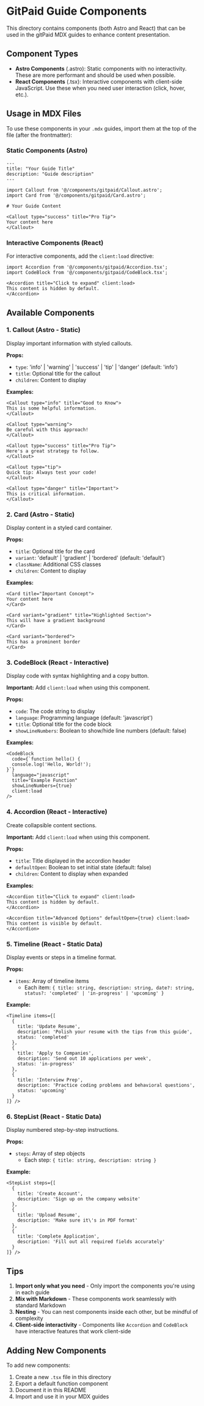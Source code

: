 # GitPaid Guide Components

This directory contains components (both Astro and React) that can be used in the gitPaid MDX guides to enhance content presentation.

## Component Types

- **Astro Components** (.astro): Static components with no interactivity. These are more performant and should be used when possible.
- **React Components** (.tsx): Interactive components with client-side JavaScript. Use these when you need user interaction (click, hover, etc.).

## Usage in MDX Files

To use these components in your `.mdx` guides, import them at the top of the file (after the frontmatter):

### Static Components (Astro)

```mdx
---
title: "Your Guide Title"
description: "Guide description"
---

import Callout from '@/components/gitpaid/Callout.astro';
import Card from '@/components/gitpaid/Card.astro';

# Your Guide Content

<Callout type="success" title="Pro Tip">
Your content here
</Callout>
```

### Interactive Components (React)

For interactive components, add the `client:load` directive:

```mdx
import Accordion from '@/components/gitpaid/Accordion.tsx';
import CodeBlock from '@/components/gitpaid/CodeBlock.tsx';

<Accordion title="Click to expand" client:load>
This content is hidden by default.
</Accordion>
```

## Available Components

### 1. Callout (Astro - Static)

Display important information with styled callouts.

**Props:**
- `type`: 'info' | 'warning' | 'success' | 'tip' | 'danger' (default: 'info')
- `title`: Optional title for the callout
- `children`: Content to display

**Examples:**

```mdx
<Callout type="info" title="Good to Know">
This is some helpful information.
</Callout>

<Callout type="warning">
Be careful with this approach!
</Callout>

<Callout type="success" title="Pro Tip">
Here's a great strategy to follow.
</Callout>

<Callout type="tip">
Quick tip: Always test your code!
</Callout>

<Callout type="danger" title="Important">
This is critical information.
</Callout>
```

### 2. Card (Astro - Static)

Display content in a styled card container.

**Props:**
- `title`: Optional title for the card
- `variant`: 'default' | 'gradient' | 'bordered' (default: 'default')
- `className`: Additional CSS classes
- `children`: Content to display

**Examples:**

```mdx
<Card title="Important Concept">
Your content here
</Card>

<Card variant="gradient" title="Highlighted Section">
This will have a gradient background
</Card>

<Card variant="bordered">
This has a prominent border
</Card>
```

### 3. CodeBlock (React - Interactive)

Display code with syntax highlighting and a copy button.

**Important:** Add `client:load` when using this component.

**Props:**
- `code`: The code string to display
- `language`: Programming language (default: 'javascript')
- `title`: Optional title for the code block
- `showLineNumbers`: Boolean to show/hide line numbers (default: false)

**Examples:**

```mdx
<CodeBlock
  code={`function hello() {
  console.log('Hello, World!');
}`}
  language="javascript"
  title="Example Function"
  showLineNumbers={true}
  client:load
/>
```

### 4. Accordion (React - Interactive)

Create collapsible content sections.

**Important:** Add `client:load` when using this component.

**Props:**
- `title`: Title displayed in the accordion header
- `defaultOpen`: Boolean to set initial state (default: false)
- `children`: Content to display when expanded

**Examples:**

```mdx
<Accordion title="Click to expand" client:load>
This content is hidden by default.
</Accordion>

<Accordion title="Advanced Options" defaultOpen={true} client:load>
This content is visible by default.
</Accordion>
```

### 5. Timeline (React - Static Data)

Display events or steps in a timeline format.

**Props:**
- `items`: Array of timeline items
  - Each item: `{ title: string, description: string, date?: string, status?: 'completed' | 'in-progress' | 'upcoming' }`

**Example:**

```mdx
<Timeline items={[
  {
    title: 'Update Resume',
    description: 'Polish your resume with the tips from this guide',
    status: 'completed'
  },
  {
    title: 'Apply to Companies',
    description: 'Send out 10 applications per week',
    status: 'in-progress'
  },
  {
    title: 'Interview Prep',
    description: 'Practice coding problems and behavioral questions',
    status: 'upcoming'
  }
]} />
```

### 6. StepList (React - Static Data)

Display numbered step-by-step instructions.

**Props:**
- `steps`: Array of step objects
  - Each step: `{ title: string, description: string }`

**Example:**

```mdx
<StepList steps={[
  {
    title: 'Create Account',
    description: 'Sign up on the company website'
  },
  {
    title: 'Upload Resume',
    description: 'Make sure it\'s in PDF format'
  },
  {
    title: 'Complete Application',
    description: 'Fill out all required fields accurately'
  }
]} />
```

## Tips

1. **Import only what you need** - Only import the components you're using in each guide
2. **Mix with Markdown** - These components work seamlessly with standard Markdown
3. **Nesting** - You can nest components inside each other, but be mindful of complexity
4. **Client-side interactivity** - Components like `Accordion` and `CodeBlock` have interactive features that work client-side

## Adding New Components

To add new components:

1. Create a new `.tsx` file in this directory
2. Export a default function component
3. Document it in this README
4. Import and use it in your MDX guides
